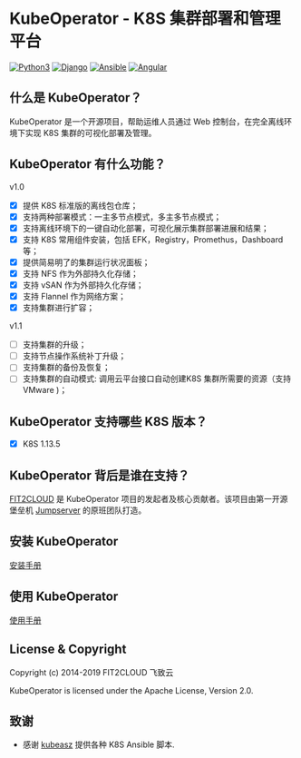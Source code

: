 # KubeOperator - K8S 集群部署和管理平台

[![Python3](https://img.shields.io/badge/python-3.6-green.svg?style=plastic)](https://www.python.org/)
[![Django](https://img.shields.io/badge/django-2.1-brightgreen.svg?style=plastic)](https://www.djangoproject.com/)
[![Ansible](https://img.shields.io/badge/ansible-2.6.5-blue.svg?style=plastic)](https://www.ansible.com/)
[![Angular](https://img.shields.io/badge/angular-7.0.4-red.svg?style=plastic)](https://www.angular.cn/)



## 什么是 KubeOperator？

KubeOperator 是一个开源项目，帮助运维人员通过 Web 控制台，在完全离线环境下实现 K8S 集群的可视化部署及管理。


## KubeOperator 有什么功能？

 v1.0

- [x] 提供 K8S 标准版的离线包仓库；
- [x] 支持两种部署模式：一主多节点模式，多主多节点模式；
- [x] 支持离线环境下的一键自动化部署，可视化展示集群部署进展和结果；
- [x] 支持 K8S 常用组件安装，包括 EFK，Registry，Promethus，Dashboard等；
- [x] 提供简易明了的集群运行状况面板；
- [x] 支持 NFS 作为外部持久化存储；
- [x] 支持 vSAN 作为外部持久化存储；
- [x] 支持 Flannel 作为网络方案；
- [x] 支持集群进行扩容；

 v1.1

- [ ] 支持集群的升级；
- [ ] 支持节点操作系统补丁升级；
- [ ] 支持集群的备份及恢复；
- [ ] 支持集群的自动模式: 调用云平台接口自动创建K8S 集群所需要的资源（支持 VMware )；

## KubeOperator 支持哪些 K8S 版本？

- [x] K8S 1.13.5

## KubeOperator 背后是谁在支持？

[FIT2CLOUD](https://www.fit2cloud.com) 是 KubeOperator 项目的发起者及核心贡献者。该项目由第一开源堡垒机 [Jumpserver](http://www.jumpserver.org/) 的原班团队打造。


## 安装 KubeOperator

 [安装手册](https://github.com/fit2anything/KubeOperator/blob/master/docs/install.md)

## 使用 KubeOperator

 [使用手册](https://github.com/fit2anything/KubeOperator/blob/master/docs/user-guide.md)
 
## License & Copyright

Copyright (c) 2014-2019 FIT2CLOUD 飞致云

KubeOperator is licensed under the Apache License, Version 2.0.

## 致谢

- 感谢 [kubeasz](https://github.com/easzlab/kubeasz) 提供各种 K8S Ansible 脚本.
